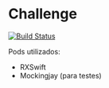 # Challenge

[![Build Status](https://travis-ci.org/trapprs/Checkin_app_challenge.svg?branch=develop)](https://travis-ci.org/trapprs/Checkin_app_challenge.svg?branch=develop)

Pods utilizados:
- RXSwift
- Mockingjay (para testes)


